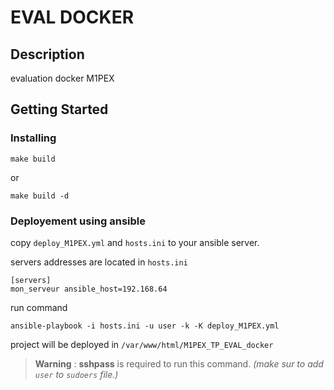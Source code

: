 # EVAL DOCKER

## Description

evaluation docker M1PEX

## Getting Started

### Installing

```Shell
make build
```

or

```Shell
make build -d
```

### Deployement using ansible

copy `deploy_M1PEX.yml` and `hosts.ini` to your ansible server.

servers addresses are located in `hosts.ini`

```ìni
[servers]
mon_serveur ansible_host=192.168.64
```
run command

```Shell
ansible-playbook -i hosts.ini -u user -k -K deploy_M1PEX.yml
```

project will be deployed in `/var/www/html/M1PEX_TP_EVAL_docker`

> **Warning** : **sshpass** is required to run this command.
> *(make sur to add `user` to `sudoers` file.)*